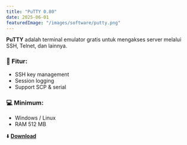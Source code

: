 ```yaml
---
title: "PuTTY 0.80"
date: 2025-06-01
featuredImage: "/images/software/putty.png"
---
```


**PuTTY** adalah terminal emulator gratis untuk mengakses server melalui SSH, Telnet, dan lainnya.

### 🧩 Fitur:
- SSH key management
- Session logging
- Support SCP & serial

### 💻 Minimum:
- Windows / Linux
- RAM 512 MB

⬇️ **[Download](https://example.com/download/putty080.zip)**
